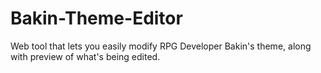 # Bakin-Theme-Editor
Web tool that lets you easily modify RPG Developer Bakin's theme, along with preview of what's being edited.
